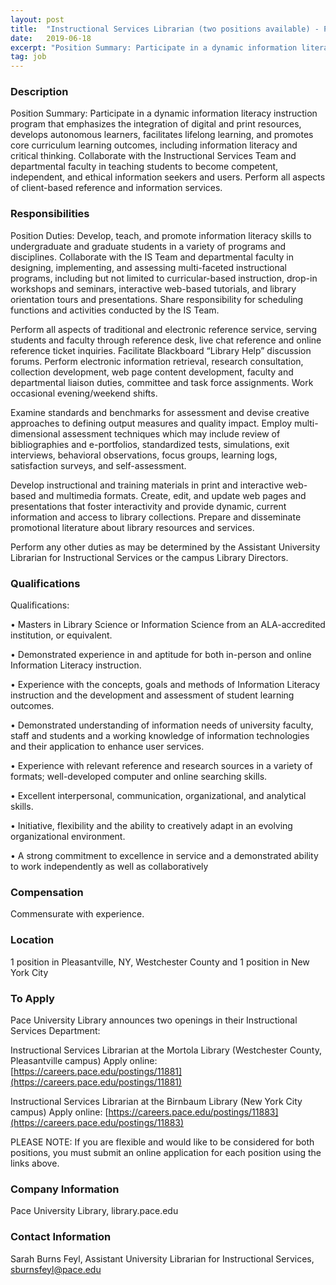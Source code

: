 ```yaml
---
layout: post
title:  "Instructional Services Librarian (two positions available) - Pace University"
date:   2019-06-18
excerpt: "Position Summary: Participate in a dynamic information literacy instruction program that emphasizes the integration of digital and print resources, develops autonomous learners, facilitates lifelong learning, and promotes core curriculum learning outcomes, including information literacy and critical thinking. Collaborate with the Instructional Services Team and departmental faculty in teaching students to..."
tag: job
---
```


### Description   


Position Summary: 
Participate in a dynamic information literacy instruction program that emphasizes the integration of digital and print resources, develops autonomous learners, facilitates lifelong learning, and promotes core curriculum learning outcomes, including information literacy and critical thinking. Collaborate with the Instructional Services Team and departmental faculty in teaching students to become competent, independent, and ethical information seekers and users. Perform all aspects of client-based reference and information services.


### Responsibilities   

Position Duties:
Develop, teach, and promote information literacy skills to undergraduate and graduate students in a variety of programs and disciplines. Collaborate with the IS Team and departmental faculty in designing, implementing, and assessing multi-faceted instructional programs, including but not limited to curricular-based instruction, drop-in workshops and seminars, interactive web-based tutorials, and library orientation tours and presentations. Share responsibility for scheduling functions and activities conducted by the IS Team.

Perform all aspects of traditional and electronic reference service, serving students and faculty through reference desk, live chat reference and online reference ticket inquiries. Facilitate Blackboard “Library Help” discussion forums. Perform electronic information retrieval, research consultation, collection development, web page content development, faculty and departmental liaison duties, committee and task force assignments. Work occasional evening/weekend shifts.

Examine standards and benchmarks for assessment and devise creative approaches to defining output measures and quality impact. Employ multi-dimensional assessment techniques which may include review of bibliographies and e-portfolios, standardized tests, simulations, exit interviews, behavioral observations, focus groups, learning logs, satisfaction surveys, and self-assessment.

Develop instructional and training materials in print and interactive web-based and multimedia formats. Create, edit, and update web pages and presentations that foster interactivity and provide dynamic, current information and access to library collections. Prepare and disseminate promotional literature about library resources and services.

Perform any other duties as may be determined by the Assistant University Librarian for Instructional Services or the campus Library Directors.



### Qualifications   


Qualifications:

• 	Masters in Library Science or Information Science from an ALA-accredited institution, or equivalent.

• 	Demonstrated experience in and aptitude for both in-person and online Information Literacy instruction.

• 	Experience with the concepts, goals and methods of Information Literacy instruction and the development and assessment of student learning outcomes.

• 	Demonstrated understanding of information needs of university faculty, staff and students and a working knowledge of information technologies and their application to enhance user services.

• 	Experience with relevant reference and research sources in a variety of formats; well-developed computer and online searching skills.

• 	Excellent interpersonal, communication, organizational, and analytical skills.

• 	Initiative, flexibility and the ability to creatively adapt in an evolving organizational environment.

• 	A strong commitment to excellence in service and a demonstrated ability to work independently as well as collaboratively



### Compensation   

Commensurate with experience.


### Location   

1 position in Pleasantville, NY, Westchester County and 1 position in New York City




### To Apply   

Pace University Library announces two openings in their Instructional Services Department: 

Instructional Services Librarian at the Mortola Library (Westchester County, Pleasantville campus)
Apply online: [https://careers.pace.edu/postings/11881](https://careers.pace.edu/postings/11881)
 
Instructional Services Librarian at the Birnbaum Library (New York City campus)
Apply online: [https://careers.pace.edu/postings/11883](https://careers.pace.edu/postings/11883)

PLEASE NOTE: If you are flexible and would like to be considered for both positions, you must submit an online application for each position using the links above.





### Company Information   

Pace University Library, library.pace.edu 


### Contact Information   

Sarah Burns Feyl, Assistant University Librarian for Instructional Services, sburnsfeyl@pace.edu

